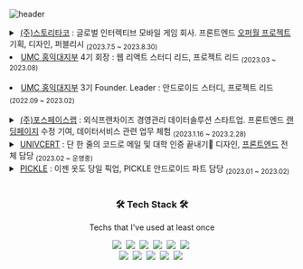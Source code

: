 ![header](https://capsule-render.vercel.app/api?type=soft&color=auto&height=150&section=header&text=반갑습니다&nbsp;윤강현입니다&fontSize=50&animation=twinkling)

 <details hide> &nbsp;
 <summary>
         &nbsp;<a href = "https://storytaco.com/">(주)스토리타코</a> : 글로벌 인터렉티브 모바일 게임 회사. 프론트엔드 <a href = "https://storyoffer.de/Home">오퍼월 프로젝트</a> 기획, 디자인, 퍼블리시 <sub>(2023.7.5 ~ 2023.8.30)</sub>
</summary>
  
 ![https://user-images.githubusercontent.com/94730032/201578971-0ddbf27c-4ae5-4f66-bf21-00bdf3c1811b.jpg](https://storytaco.com/common/img/layout/flogo.png)

</details>


<li> <a href = "https://github.com/HIUMC"> UMC 홍익대지부</a> 4기 회장 : 웹 리액트 스터디 리드, 프로젝트 리드  <sub>(2023.03 ~ 2023.08)</sub> </li> <br>
<li> <a href = "https://github.com/HIUMC"> UMC 홍익대지부</a> 3기 Founder. Leader : 안드로이드 스터디, 프로젝트 리드  <sub>(2022.09 ~ 2023.02)</sub> </li> <br>

 <details hide> &nbsp;
 <summary>
         &nbsp;<a href = "https://www.forspacelab.com/">(주)포스페이스랩</a> : 외식프랜차이즈 경영관리 데이터솔루션 스타트업. 프론트엔드 <a href = "https://www.datapuree.co/main_0001_01_dtpr.act">랜딩페이지</a> 수정 기여, 데이터서비스 관련 업무 체험 <sub>(2023.1.16 ~ 2023.2.28)</sub>
</summary>
  
 ![https://user-images.githubusercontent.com/94730032/201578971-0ddbf27c-4ae5-4f66-bf21-00bdf3c1811b.jpg](https://uploads-ssl.webflow.com/5f533da673406260269e6257/61221ead3ccadc628561825a_Frame%402x.png)
 
</details>
 
<details hide> &nbsp;
 <summary>
         &nbsp;<a href = "https://fork-player-abb.notion.site/API-63617df354c042c39382d7f2d9a9bab9">UNIVCERT</a> : 단 한 줄의 코드로 메일 및 대학 인증 끝내기🔹 디자인, <a href = "https://univcert.com">프론트엔드</a> 전체 담당 <sub>(2023.02 ~ 운영중)  </sub> 
 </summary>
  
 ![Group 258 (1)](https://user-images.githubusercontent.com/94730032/218711384-c7b7099c-da4a-4676-b48e-bcd278cf7e08.png)
 
</details>
 
<details hide> &nbsp;
 <summary>
         &nbsp;<a href = "https://pickle60.notion.site/PICKLE-bca7c69d62a84714b342dc2e148102fb">PICKLE</a> : 이젠 옷도 당일 픽업, PICKLE 안드로이드 파트 담당 <sub>(2023.01 ~ 2023.02)  </sub> 
 </summary>
  
 ![Group 258 (1)](https://pickle60.notion.site/image/https%3A%2F%2Fs3-us-west-2.amazonaws.com%2Fsecure.notion-static.com%2Ffb18b5fe-8920-4ca3-b888-fc0121b7b931%2F%25EB%25A1%259C%25EA%25B3%25A01.png?table=block&id=bca7c69d-62a8-4714-b342-dc2e148102fb&spaceId=5d153a95-aadb-4e34-9e0a-d86ff3b2c1e7&width=250&userId=&cache=v2)

</details>

<br>

<h3 align="center">🛠 Tech Stack 🛠</h3>

<p align="center"> Techs that I've used at least once </p>

<p align="center">
  <img src="https://img.shields.io/badge/Python-3766AB?style=flat-square&logo=Python&logoColor=white"/></a>&nbsp 
  <img src="https://img.shields.io/badge/C++-00599C?style=flat-square&logo=C%2B%2B&logoColor=white"/></a>&nbsp 
  <img src="https://img.shields.io/badge/C-A8B9CC?style=flat-square&logo=C&logoColor=white"/></a>&nbsp 
  <img src="https://img.shields.io/badge/Javascript-ffb13b?style=flat-square&logo=javascript&logoColor=white"/></a>&nbsp 
  <img src="https://img.shields.io/badge/css-1572B6?style=flat-square&logo=css3&logoColor=white"/></a>&nbsp 
  <img src="https://img.shields.io/badge/HTML-E34F26?style=flat-square&logo=HTML5&logoColor=white"/></a>&nbsp 
  <br>
  <img src="https://img.shields.io/badge/Kotlin-7F52FF?style=flat-square&logo&logo=Kotlin&logoColor=white">&nbsp 
  <img src="https://img.shields.io/badge/Android-3DDC84?style=flat-square&logo=Android&logoColor=white"/>&nbsp 
  <img src="https://img.shields.io/badge/React-61DAFB?style=flat-square&logo&logo=React&logoColor=white">&nbsp 
  <img src="https://img.shields.io/badge/Git-F05032?style=flat-square&logo=Git&logoColor=white">&nbsp 
  <img src="https://img.shields.io/badge/Mysql-E6B91E?style=flat-square&logo=MySql&logoColor=white"/></a>&nbsp 
</p>
